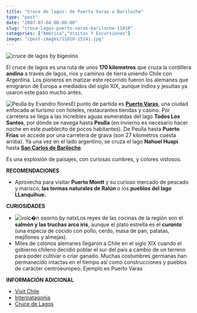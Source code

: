 ```yaml
---
title: "Cruce de lagos: de Puerto Varas a Bariloche"
type: "post"
date: "2007-07-04 00:00:00"
slug: "cruce-lagos-puerto-varas-bariloche-11010"
categories: ["América","Visitas Y Excursiones"]
image: "/post-images/11010-15141.jpg"
---
```


![cruce de lagos by bigeoino](/post-images/11010-15141.jpg "cruce de lagos by bigeoino")

El cruce de lagos es una ruta de unos **170 kilometros** que cruza la cordillera **andina** a través de lagos, ríos y caminos de tierra uniendo Chile con Argentina. Los pioneros en matizar este recorrido fueron los alemanes que emigraron de Europa a mediados del siglo XIX, aunque indios y jesuitas ya usaron este paso mucho antes.

![Peulla by Evandro flores](/post-images/11010-15142.jpg "Peulla by Evandro flores")El punto de partida es **[Puerto Varas](http://www.puertovaras.cl/)**, una ciudad enfocada al turismo con hoteles, restaurantes tiendas y casino. Por carretera se llega a las increibles aguas esmeraldas del lago **Todos Los Santos**, por dónde se navega hasta **Peulla** (en invierno es necesario hacer noche en este pueblecito de pocos habitantes). De Peulla hasta **Puerto Frías** se accede por una carretera de grava (son 27 kilometros cuesta arriba). Ya una vez en el lado argentino, se cruza el lago **Nahuel Huapi** hasta **[San Carlos de Bariloche](http://www.bariloche.com.ar/)**.

Es una explosión de paisajes, con curiosas cumbres, y colores vistosos.

**RECOMENDACIONES**

- Aprovecha para visitar **Puerto Montt** y su curioso mercado de pescado y marisco, **las termas naturales de Ralún** o los **pueblos del lago LLanquihue.**

**CURIOSIDADES**

- ![volc�n osorno by natx](/post-images/11010-15143.jpg "volc�n osorno by natx")Los reyes de las cocinas de la región son el **salmón y las truchas arco iris**, aunque el plato estrella es el ***curanto*** (una especia de cocido con pollo, cerdo, masa de pan, patatas, mejillones y almejas).
- Miles de colonos alemanes llegaron a Chile en el siglo XIX cuando el gobierno chileno decidió poblar el sur del país a cambio de un terreno para poder cultivar o criar ganado. Muchas costumbres germanas han permanecido intactas en el tiempo así como construcciones y pueblos de carácter centroeuropeo. Ejemplo es Puerto Varas

**INFORMACIÓN ADICIONAL**

- [Visit Chile](http://www.visit-chile.org/portada/home-esp.phtml)
- [Interpatagonia](http://www.interpatagonia.com/)
- [Cruce de Lagos](http://www.crucedelagos.com/tickets/publico/cat_index_63.shtml)